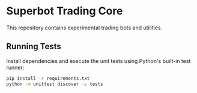 # Superbot Trading Core

This repository contains experimental trading bots and utilities.

## Running Tests

Install dependencies and execute the unit tests using Python's built-in test runner:

```bash
pip install -r requirements.txt
python -m unittest discover -s tests
```


